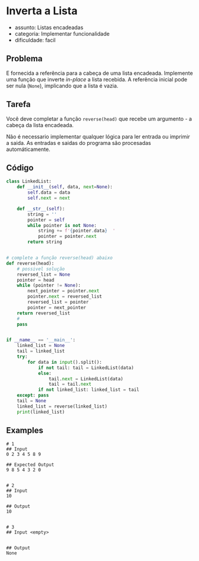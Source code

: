 # Inverta a Lista

-   assunto: Listas encadeadas
-   categoria: Implementar funcionalidade
-   dificuldade: facil

## Problema

E fornecida a referência para a cabeça de uma lista encadeada.
Implemente uma função que inverte _in-place_ a lista recebida.
A referência inicial pode ser nula (`None`), implicando que a lista é vazia.

## Tarefa

Você deve completar a função `reverse(head)` que recebe um argumento - a cabeça da lista encadeada.

Não é necessario implementar qualquer lógica para ler entrada ou imprimir a saida.
As entradas e saidas do programa são procesadas automáticamente.

## Código

```python
class LinkedList:
    def __init__(self, data, next=None):
        self.data = data
        self.next = next

    def __str__(self):
        string = ''
        pointer = self
        while pointer is not None:
            string += f'{pointer.data}  '
            pointer = pointer.next
        return string


# complete a função reverse(head) abaixo
def reverse(head):
    # possivel solução
    reversed_list = None
    pointer = head
    while (pointer != None):
        next_pointer = pointer.next
        pointer.next = reversed_list
        reversed_list = pointer
        pointer = next_pointer
    return reversed_list
    #
    pass


if __name__ == '__main__':
    linked_list = None
    tail = linked_list
    try:
        for data in input().split():
            if not tail: tail = LinkedList(data)
            else:
                tail.next = LinkedList(data)
                tail = tail.next
            if not linked_list: linked_list = tail
    except: pass
    tail = None
    linked_list = reverse(linked_list)
    print(linked_list)
```

## Examples

```
# 1
## Input
0 2 3 4 5 8 9

## Expected Output
9 8 5 4 3 2 0


# 2
## Input
10

## Output
10


# 3
## Input <empty>


## Output
None
```
